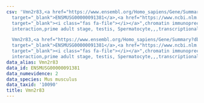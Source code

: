 ```yaml
---
csv: 'Vmn2r83,<a href="https://www.ensembl.org/Homo_sapiens/Gene/Summary?db=core;g=ENSMUSG00000091381"
  target="_blank">ENSMUSG00000091381</a>,<a href="https://www.ncbi.nlm.nih.gov/pubmed/25450459"
  target="_blank"><i class="fas fa-file"></i></a>",chromatin immunoprecipitation assay,direct
  interaction,prime adult stage, testis, Spermatocyte,,,transcriptional regulation,

  Vmn2r83,<a href="https://www.ensembl.org/Homo_sapiens/Gene/Summary?db=core;g=ENSMUSG00000091381"
  target="_blank">ENSMUSG00000091381</a>,<a href="https://www.ncbi.nlm.nih.gov/pubmed/25450459"
  target="_blank"><i class="fas fa-file"></i></a>",chromatin immunoprecipitation assay,direct
  interaction,prime adult stage, testis, Spermatocyte,,,transcriptional regulation,'
data_alias: Vmn2r83
data_id: ENSMUSG00000091381
data_numevidence: 2
data_species: Mus musculus
data_taxid: '10090'
title: Vmn2r83
---
```

